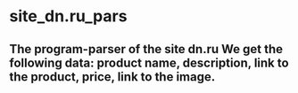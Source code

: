 # site_dn.ru_pars
## The program-parser of the site dn.ru We get the following data: product name, description, link to the product, price, link to the image.
